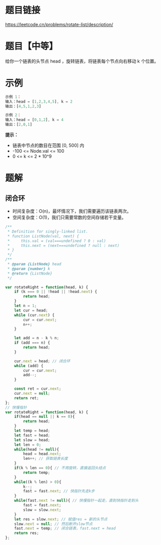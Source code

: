
# 题目链接

https://leetcode.cn/problems/rotate-list/description/

# 题目【中等】

给你一个链表的头节点 head ，旋转链表，将链表每个节点向右移动 k 个位置。

# 示例

```js
示例 1：
输入：head = [1,2,3,4,5], k = 2
输出：[4,5,1,2,3]

示例 2：
输入：head = [0,1,2], k = 4
输出：[2,0,1]
```

**提示：**

- 链表中节点的数目在范围 [0, 500] 内
- -100 <= Node.val <= 100
- 0 <= k <= 2 * 10^9

# 题解

## 闭合环

- 时间复杂度：O(n)，最坏情况下，我们需要遍历该链表两次。
- 空间复杂度：O(1)，我们只需要常数的空间存储若干变量。

```js
/**
 * Definition for singly-linked list.
 * function ListNode(val, next) {
 *     this.val = (val===undefined ? 0 : val)
 *     this.next = (next===undefined ? null : next)
 * }
 */
/**
 * @param {ListNode} head
 * @param {number} k
 * @return {ListNode}
 */

var rotateRight = function(head, k) {
    if (k === 0 || !head || !head.next) {
        return head;
    }
    let n = 1;
    let cur = head;
    while (cur.next) {
        cur = cur.next;
        n++;
    }

    let add = n - k % n;
    if (add === n) {
        return head;
    }

    cur.next = head; // 闭合环
    while (add) {
        cur = cur.next;
        add--;
    }

    const ret = cur.next;
    cur.next = null;
    return ret;
};
// 快慢指针
var rotateRight = function(head, k) {
    if(head == null || k == 0){
        return head;
    }
    let temp = head;
    let fast = head;
    let slow = head;
    let len = 0;
    while(head != null){
        head = head.next;
        len++; // 获取链表长度
    }
    if(k % len == 0){ // 不用旋转，直接返回头结点
        return temp;
    }
    while((k % len) > 0){
        k--;
        fast = fast.next; // 快指针先走k步
    }
    while(fast.next != null){ // 快慢指针一起走，直到快指针走到头
        fast = fast.next;
        slow = slow.next;
    }
    let res = slow.next; // 赋值res = 新的头节点
    slow.next = null; // 然后断开slow节点
    fast.next = temp; // 闭合链表，fast.next = head
    return res;
};
```
